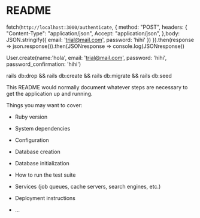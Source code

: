 # README

fetch(`http://localhost:3000/authenticate`, {
method: "POST",
headers: {
"Content-Type": "application/json",
Accept: "application/json",
},body: JSON.stringify({
email: 'trial@mail.com',
password: 'hihi'
})
}).then(response => json.response()).then(JSONresponse => console.log(JSONresponse))

User.create(name:'hola', email: 'trial@mail.com', password: 'hihi', password_confirmation: 'hihi')

rails db:drop && rails db:create && rails db:migrate && rails db:seed

This README would normally document whatever steps are necessary to get the
application up and running.

Things you may want to cover:

- Ruby version

- System dependencies

- Configuration

- Database creation

- Database initialization

- How to run the test suite

- Services (job queues, cache servers, search engines, etc.)

- Deployment instructions

- ...
